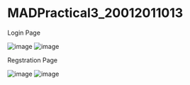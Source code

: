 # MADPractical3_20012011013

Login Page

![image](https://user-images.githubusercontent.com/98973295/189529998-7eb5a21e-6769-4a97-9033-3ad56f0119f6.png)
![image](https://user-images.githubusercontent.com/98973295/189530002-0ed71fa0-8c35-4079-9501-00d4c05bf577.png)


Regstration Page

![image](https://user-images.githubusercontent.com/98973295/189530011-fccf7f99-5b8d-4248-8820-9d2e239561ee.png)
![image](https://user-images.githubusercontent.com/98973295/189529958-45817d82-b2d6-4a26-8d6c-8c83dc0733cb.png)



